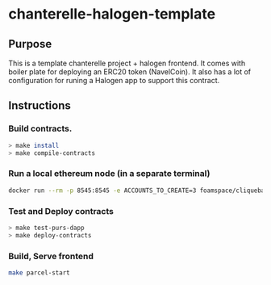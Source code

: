 # chanterelle-halogen-template


## Purpose
This is a template chanterelle project + halogen frontend. It comes with boiler plate for deploying an ERC20 token (NavelCoin).
It also has a lot of configuration for runing a Halogen app to support this contract.

## Instructions

### Build contracts.
```bash
> make install
> make compile-contracts
```


### Run a local ethereum node (in a separate terminal)
```bash
docker run --rm -p 8545:8545 -e ACCOUNTS_TO_CREATE=3 foamspace/cliquebait:latest
```

### Test and Deploy contracts
```bash
> make test-purs-dapp
> make deploy-contracts
```

### Build, Serve frontend
```bash
make parcel-start
```
